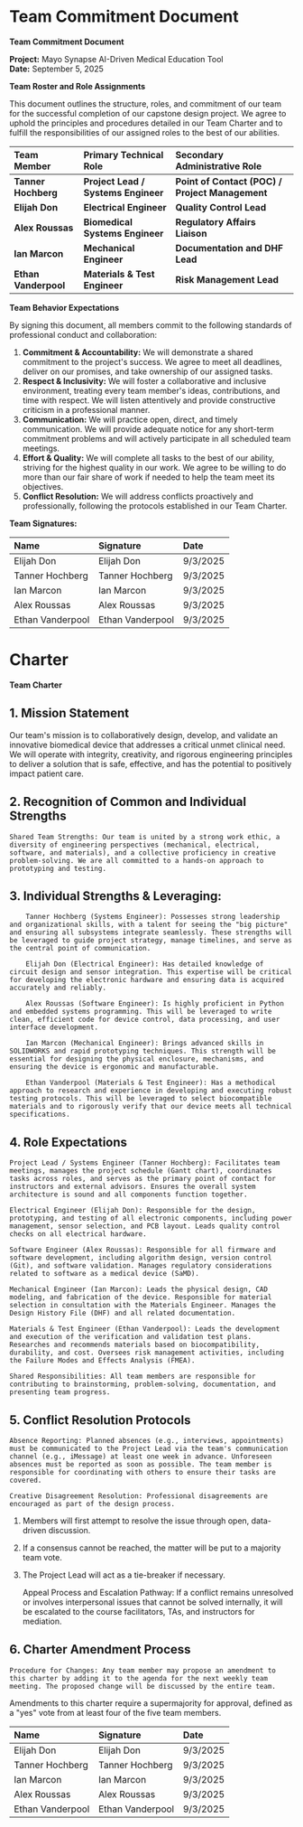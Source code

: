 # Team Commitment Document

**Team Commitment Document**

**Project:** Mayo Synapse AI-Driven Medical Education Tool  
**Date:** September 5, 2025

**Team Roster and Role Assignments**

This document outlines the structure, roles, and commitment of our team for the successful completion of our capstone design project. We agree to uphold the principles and procedures detailed in our Team Charter and to fulfill the responsibilities of our assigned roles to the best of our abilities.

| Team Member | Primary Technical Role | Secondary Administrative Role |
| :---- | :---- | :---- |
| **Tanner Hochberg** | **Project Lead / Systems Engineer** | **Point of Contact (POC) / Project Management** |
| **Elijah Don** | **Electrical Engineer** | **Quality Control Lead** |
| **Alex Roussas** | **Biomedical Systems Engineer** | **Regulatory Affairs Liaison** |
| **Ian Marcon** | **Mechanical Engineer** | **Documentation and DHF Lead** |
| **Ethan Vanderpool** | **Materials & Test Engineer** | **Risk Management Lead** |

**Team Behavior Expectations**

By signing this document, all members commit to the following standards of professional conduct and collaboration:

1. **Commitment & Accountability:** We will demonstrate a shared commitment to the project's success. We agree to meet all deadlines, deliver on our promises, and take ownership of our assigned tasks.  
2. **Respect & Inclusivity:** We will foster a collaborative and inclusive environment, treating every team member's ideas, contributions, and time with respect. We will listen attentively and provide constructive criticism in a professional manner.  
3. **Communication:** We will practice open, direct, and timely communication. We will provide adequate notice for any short-term commitment problems and will actively participate in all scheduled team meetings.  
4. **Effort & Quality:** We will complete all tasks to the best of our ability, striving for the highest quality in our work. We agree to be willing to do more than our fair share of work if needed to help the team meet its objectives.  
5. **Conflict Resolution:** We will address conflicts proactively and professionally, following the protocols established in our Team Charter.

**Team Signatures:**

| Name | Signature | Date |
| :---- | :---- | :---- |
| Elijah Don | Elijah Don | 9/3/2025 |
| Tanner Hochberg | Tanner Hochberg | 9/3/2025 |
| Ian Marcon | Ian Marcon | 9/3/2025 |
| Alex Roussas | Alex Roussas | 9/3/2025 |
| Ethan Vanderpool | Ethan Vanderpool | 9/3/2025 |

# Charter

**Team Charter**

## 1\. Mission Statement

Our team's mission is to collaboratively design, develop, and validate an innovative biomedical device that addresses a critical unmet clinical need. We will operate with integrity, creativity, and rigorous engineering principles to deliver a solution that is safe, effective, and has the potential to positively impact patient care.

## 2\. Recognition of Common and Individual Strengths

    Shared Team Strengths: Our team is united by a strong work ethic, a diversity of engineering perspectives (mechanical, electrical, software, and materials), and a collective proficiency in creative problem-solving. We are all committed to a hands-on approach to prototyping and testing.

## 3\. Individual Strengths & Leveraging:

        Tanner Hochberg (Systems Engineer): Possesses strong leadership and organizational skills, with a talent for seeing the "big picture" and ensuring all subsystems integrate seamlessly. These strengths will be leveraged to guide project strategy, manage timelines, and serve as the central point of communication.

        Elijah Don (Electrical Engineer): Has detailed knowledge of circuit design and sensor integration. This expertise will be critical for developing the electronic hardware and ensuring data is acquired accurately and reliably.

        Alex Roussas (Software Engineer): Is highly proficient in Python and embedded systems programming. This will be leveraged to write clean, efficient code for device control, data processing, and user interface development.

        Ian Marcon (Mechanical Engineer): Brings advanced skills in SOLIDWORKS and rapid prototyping techniques. This strength will be essential for designing the physical enclosure, mechanisms, and ensuring the device is ergonomic and manufacturable.

        Ethan Vanderpool (Materials & Test Engineer): Has a methodical approach to research and experience in developing and executing robust testing protocols. This will be leveraged to select biocompatible materials and to rigorously verify that our device meets all technical specifications.

## 4\. Role Expectations

    Project Lead / Systems Engineer (Tanner Hochberg): Facilitates team meetings, manages the project schedule (Gantt chart), coordinates tasks across roles, and serves as the primary point of contact for instructors and external advisors. Ensures the overall system architecture is sound and all components function together.

    Electrical Engineer (Elijah Don): Responsible for the design, prototyping, and testing of all electronic components, including power management, sensor selection, and PCB layout. Leads quality control checks on all electrical hardware.

    Software Engineer (Alex Roussas): Responsible for all firmware and software development, including algorithm design, version control (Git), and software validation. Manages regulatory considerations related to software as a medical device (SaMD).

    Mechanical Engineer (Ian Marcon): Leads the physical design, CAD modeling, and fabrication of the device. Responsible for material selection in consultation with the Materials Engineer. Manages the Design History File (DHF) and all related documentation.

    Materials & Test Engineer (Ethan Vanderpool): Leads the development and execution of the verification and validation test plans. Researches and recommends materials based on biocompatibility, durability, and cost. Oversees risk management activities, including the Failure Modes and Effects Analysis (FMEA).

    Shared Responsibilities: All team members are responsible for contributing to brainstorming, problem-solving, documentation, and presenting team progress.

## 5\. Conflict Resolution Protocols

    Absence Reporting: Planned absences (e.g., interviews, appointments) must be communicated to the Project Lead via the team's communication channel (e.g., iMessage) at least one week in advance. Unforeseen absences must be reported as soon as possible. The team member is responsible for coordinating with others to ensure their tasks are covered.

    Creative Disagreement Resolution: Professional disagreements are encouraged as part of the design process.

1. Members will first attempt to resolve the issue through open, data-driven discussion.  
2. If a consensus cannot be reached, the matter will be put to a majority team vote.  
3. The Project Lead will act as a tie-breaker if necessary.

    Appeal Process and Escalation Pathway: If a conflict remains unresolved or involves interpersonal issues that cannot be solved internally, it will be escalated to the course facilitators, TAs, and instructors for mediation.

## 6\. Charter Amendment Process

    Procedure for Changes: Any team member may propose an amendment to this charter by adding it to the agenda for the next weekly team meeting. The proposed change will be discussed by the entire team.

Amendments to this charter require a supermajority for approval, defined as a "yes" vote from at least four of the five team members.

| Name | Signature | Date |
| :---- | :---- | :---- |
| Elijah Don | Elijah Don | 9/3/2025 |
| Tanner Hochberg | Tanner Hochberg | 9/3/2025 |
| Ian Marcon | Ian Marcon | 9/3/2025 |
| Alex Roussas | Alex Roussas | 9/3/2025 |
| Ethan Vanderpool | Ethan Vanderpool | 9/3/2025 |

